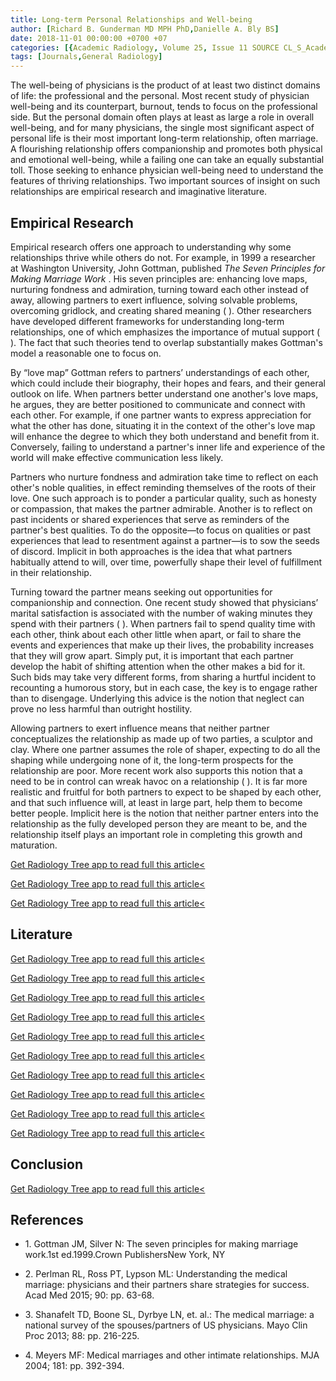 ```yaml
---
title: Long-term Personal Relationships and Well-being
author: [Richard B. Gunderman MD MPH PhD,Danielle A. Bly BS]
date: 2018-11-01 00:00:00 +0700 +07
categories: [{Academic Radiology, Volume 25, Issue 11 SOURCE CL_S_AcademicRadiologyVolume25Issue11 1}]
tags: [Journals,General Radiology]
---
```

The well-being of physicians is the product of at least two distinct domains of life: the professional and the personal. Most recent study of physician well-being and its counterpart, burnout, tends to focus on the professional side. But the personal domain often plays at least as large a role in overall well-being, and for many physicians, the single most significant aspect of personal life is their most important long-term relationship, often marriage. A flourishing relationship offers companionship and promotes both physical and emotional well-being, while a failing one can take an equally substantial toll. Those seeking to enhance physician well-being need to understand the features of thriving relationships. Two important sources of insight on such relationships are empirical research and imaginative literature.

## Empirical Research

Empirical research offers one approach to understanding why some relationships thrive while others do not. For example, in 1999 a researcher at Washington University, John Gottman, published _The Seven Principles for Making Marriage Work_ . His seven principles are: enhancing love maps, nurturing fondness and admiration, turning toward each other instead of away, allowing partners to exert influence, solving solvable problems, overcoming gridlock, and creating shared meaning ( ). Other researchers have developed different frameworks for understanding long-term relationships, one of which emphasizes the importance of mutual support ( ). The fact that such theories tend to overlap substantially makes Gottman's model a reasonable one to focus on.

By “love map” Gottman refers to partners’ understandings of each other, which could include their biography, their hopes and fears, and their general outlook on life. When partners better understand one another's love maps, he argues, they are better positioned to communicate and connect with each other. For example, if one partner wants to express appreciation for what the other has done, situating it in the context of the other's love map will enhance the degree to which they both understand and benefit from it. Conversely, failing to understand a partner's inner life and experience of the world will make effective communication less likely.

Partners who nurture fondness and admiration take time to reflect on each other's noble qualities, in effect reminding themselves of the roots of their love. One such approach is to ponder a particular quality, such as honesty or compassion, that makes the partner admirable. Another is to reflect on past incidents or shared experiences that serve as reminders of the partner's best qualities. To do the opposite—to focus on qualities or past experiences that lead to resentment against a partner—is to sow the seeds of discord. Implicit in both approaches is the idea that what partners habitually attend to will, over time, powerfully shape their level of fulfillment in their relationship.

Turning toward the partner means seeking out opportunities for companionship and connection. One recent study showed that physicians’ marital satisfaction is associated with the number of waking minutes they spend with their partners ( ). When partners fail to spend quality time with each other, think about each other little when apart, or fail to share the events and experiences that make up their lives, the probability increases that they will grow apart. Simply put, it is important that each partner develop the habit of shifting attention when the other makes a bid for it. Such bids may take very different forms, from sharing a hurtful incident to recounting a humorous story, but in each case, the key is to engage rather than to disengage. Underlying this advice is the notion that neglect can prove no less harmful than outright hostility.

Allowing partners to exert influence means that neither partner conceptualizes the relationship as made up of two parties, a sculptor and clay. Where one partner assumes the role of shaper, expecting to do all the shaping while undergoing none of it, the long-term prospects for the relationship are poor. More recent work also supports this notion that a need to be in control can wreak havoc on a relationship ( ). It is far more realistic and fruitful for both partners to expect to be shaped by each other, and that such influence will, at least in large part, help them to become better people. Implicit here is the notion that neither partner enters into the relationship as the fully developed person they are meant to be, and the relationship itself plays an important role in completing this growth and maturation.

[Get Radiology Tree app to read full this article<](https://clinicalpub.com/app)

[Get Radiology Tree app to read full this article<](https://clinicalpub.com/app)

[Get Radiology Tree app to read full this article<](https://clinicalpub.com/app)

## Literature

[Get Radiology Tree app to read full this article<](https://clinicalpub.com/app)

[Get Radiology Tree app to read full this article<](https://clinicalpub.com/app)

[Get Radiology Tree app to read full this article<](https://clinicalpub.com/app)

[Get Radiology Tree app to read full this article<](https://clinicalpub.com/app)

[Get Radiology Tree app to read full this article<](https://clinicalpub.com/app)

[Get Radiology Tree app to read full this article<](https://clinicalpub.com/app)

[Get Radiology Tree app to read full this article<](https://clinicalpub.com/app)

[Get Radiology Tree app to read full this article<](https://clinicalpub.com/app)

[Get Radiology Tree app to read full this article<](https://clinicalpub.com/app)

[Get Radiology Tree app to read full this article<](https://clinicalpub.com/app)

## Conclusion

[Get Radiology Tree app to read full this article<](https://clinicalpub.com/app)

## References

- 1\. Gottman JM, Silver N: The seven principles for making marriage work.1st ed.1999.Crown PublishersNew York, NY


- 2\. Perlman RL, Ross PT, Lypson ML: Understanding the medical marriage: physicians and their partners share strategies for success. Acad Med 2015; 90: pp. 63-68.


- 3\. Shanafelt TD, Boone SL, Dyrbye LN, et. al.: The medical marriage: a national survey of the spouses/partners of US physicians. Mayo Clin Proc 2013; 88: pp. 216-225.


- 4\. Meyers MF: Medical marriages and other intimate relationships. MJA 2004; 181: pp. 392-394.